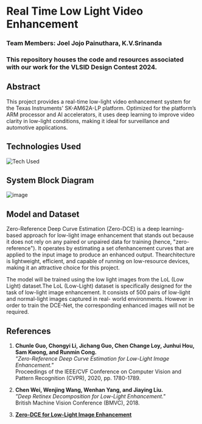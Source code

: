 # Real Time Low Light Video Enhancement

### Team Members: Joel Jojo Painuthara, K.V.Srinanda

### This repository houses the code and resources associated with our work for the VLSID Design Contest 2024.

## Abstract
This project provides a real-time low-light video enhancement system for the Texas Instruments' SK-AM62A-LP platform. Optimized for the platform’s ARM processor and AI accelerators, it uses deep learning to improve video clarity in low-light conditions, making it ideal for surveillance and automotive applications.

## Technologies Used
![Tech Used](https://go-skill-icons.vercel.app/api/icons?i=python,tensorflow,scikitlearn,numpy,tflite)

## System Block Diagram
![image](https://github.com/user-attachments/assets/94f0396b-7986-447c-86f1-0c3f81b163f3)

## Model and Dataset
Zero-Reference Deep Curve Estimation (Zero-DCE) is a deep learning-based approach for low-light image enhancement that stands out because it does not rely on any paired or unpaired data for training (hence, "zero-reference"). It operates by estimating a set ofenhancement curves that are applied to the input image to produce an enhanced output. Thearchitecture is lightweight, efficient, and capable of running on low-resource devices, making it an attractive choice for this project.

The model will be trained using the low light images from the LoL (Low Light) dataset.The LoL (Low-Light) dataset is specifically designed for the task of low-light image enhancement. It consists of 500 pairs of low-light and normal-light images captured in real- world environments. However in order to train the DCE-Net, the corresponding enhanced images will not be required.

## References

1. **Chunle Guo, Chongyi Li, Jichang Guo, Chen Change Loy, Junhui Hou, Sam Kwong, and Runmin Cong.**  
   *"Zero-Reference Deep Curve Estimation for Low-Light Image Enhancement."*  
   Proceedings of the IEEE/CVF Conference on Computer Vision and Pattern Recognition (CVPR), 2020, pp. 1780-1789.

2. **Chen Wei, Wenjing Wang, Wenhan Yang, and Jiaying Liu.**  
   *"Deep Retinex Decomposition for Low-Light Enhancement."*  
   British Machine Vision Conference (BMVC), 2018.

3. [**Zero-DCE for Low-Light Image Enhancement**](https://keras.io/examples/vision/zero_dce/)

